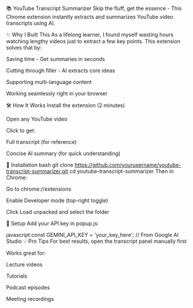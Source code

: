 📚 YouTube Transcript Summarizer
Skip the fluff, get the essence - This Chrome extension instantly extracts and summarizes YouTube video transcripts using AI.

✨ Why I Built This
As a lifelong learner, I found myself wasting hours watching lengthy videos just to extract a few key points. This extension solves that by:

Saving time - Get summaries in seconds

Cutting through filler - AI extracts core ideas

Supporting multi-language content

Working seamlessly right in your browser

🛠️ How It Works
Install the extension (2 minutes)

Open any YouTube video

Click to get:

Full transcript (for reference)

Concise AI summary (for quick understanding)

🚀 Installation
bash
git clone https://github.com/yourusername/youtube-transcript-summarizer.git
cd youtube-transcript-summarizer
Then in Chrome:

Go to chrome://extensions

Enable Developer mode (top-right toggle)

Click Load unpacked and select the folder

🔑 Setup
Add your API key in popup.js:

javascript
const GEMINI_API_KEY = 'your_key_here'; // From Google AI Studio
💡 Pro Tips
For best results, open the transcript panel manually first

Works great for:

Lecture videos

Tutorials

Podcast episodes

Meeting recordings